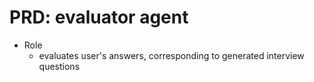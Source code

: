 # PRD: evaluator agent

- Role
  - evaluates user's answers, corresponding to generated interview questions
